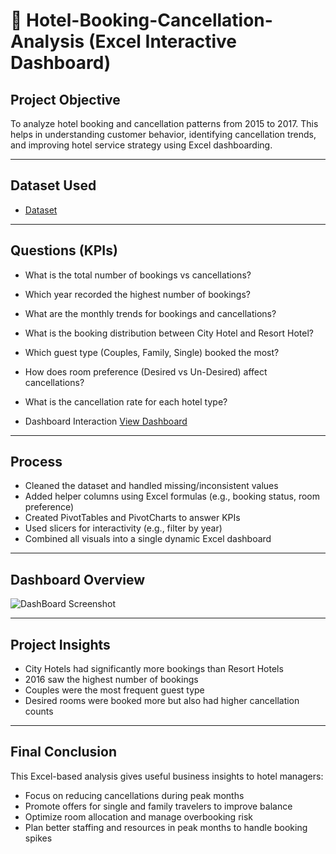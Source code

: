 # 🏨 Hotel-Booking-Cancellation-Analysis (Excel Interactive Dashboard)

## Project Objective
To analyze hotel booking and cancellation patterns from 2015 to 2017. This helps in understanding customer behavior, identifying cancellation trends, and improving hotel service strategy using Excel dashboarding.

---

## Dataset Used

- <a href="https://github.com/vinayakgupta781/Hotel-Booking-Cancellation-Dashboard/blob/main/Hotel%20Booking%20%26%20Cancellations.xlsx">Dataset</a>

---

##  Questions (KPIs)

- What is the total number of bookings vs cancellations?
- Which year recorded the highest number of bookings?
- What are the monthly trends for bookings and cancellations?
- What is the booking distribution between City Hotel and Resort Hotel?
- Which guest type (Couples, Family, Single) booked the most?
- How does room preference (Desired vs Un-Desired) affect cancellations?
- What is the cancellation rate for each hotel type?

- Dashboard Interaction <a href="https://github.com/vinayakgupta781/Hotel-Booking-Cancellation-Dashboard/blob/main/DashBoard%20Screenshot.png">View Dashboard</a>

---

## Process

- Cleaned the dataset and handled missing/inconsistent values
- Added helper columns using Excel formulas (e.g., booking status, room preference)
- Created PivotTables and PivotCharts to answer KPIs
- Used slicers for interactivity (e.g., filter by year)
- Combined all visuals into a single dynamic Excel dashboard

---

## Dashboard Overview

![DashBoard Screenshot](https://github.com/user-attachments/assets/988f8b7a-1599-4fe3-aa34-34d719709022)

---

## Project Insights

- City Hotels had significantly more bookings than Resort Hotels
- 2016 saw the highest number of bookings
- Couples were the most frequent guest type
- Desired rooms were booked more but also had higher cancellation counts

---

## Final Conclusion

This Excel-based analysis gives useful business insights to hotel managers:
- Focus on reducing cancellations during peak months
- Promote offers for single and family travelers to improve balance
- Optimize room allocation and manage overbooking risk
- Plan better staffing and resources in peak months to handle booking spikes
